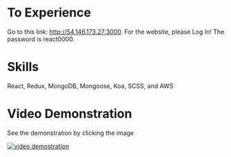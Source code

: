 # To Experience
Go to this link: http://54.146.173.27:3000. 
For the website, please Log In! The password is react0000. 

# Skills
React, Redux, MongoDB, Mongoose, Koa, SCSS, and AWS

# Video Demonstration
See the demonstration by clicking the image

[![video demostration](https://img.youtube.com/vi/CjBA5pO6w-E/0.jpg)](https://youtu.be/CjBA5pO6w-E)
